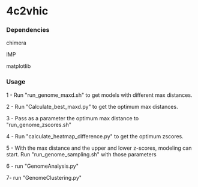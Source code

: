 # 4c2vhic

### Dependencies
chimera

IMP

matplotlib

### Usage
1 - Run "run_genome_maxd.sh" to get models with different max distances.

2 - Run "Calculate_best_maxd.py" to get the optimum max distances.

3 - Pass as a parameter the optimum max distance to "run_genome_zscores.sh"

4 - Run "calculate_heatmap_difference.py" to get the optimum zscores.

5 - With the max distance and the upper and lower z-scores, modeling can start. Run "run_genome_sampling.sh" with those parameters

6 - run "GenomeAnalysis.py"

7- run "GenomeClustering.py"
